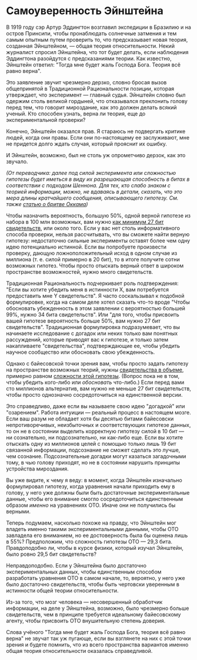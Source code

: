 # Самоуверенность Эйнштейна
В 1919 году сэр Артур Эддингтон возглавил экспедиции в Бразилию и на остров Принсипи, чтобы пронаблюдать солнечные затмения и тем самым опытным путем проверить то, что предсказывает новая теория, созданная Эйнштейном, — общая теория относительности. Некий журналист спросил Эйнштейна, что тот будет делать, если наблюдения Эддингтона разойдутся с предсказаниями теории. Как известно, Эйнштейн ответил: "Тогда мне будет жаль Господа Бога. Теория всё равно верна".

Это заявление звучит чрезмерно дерзко, словно бросая вызов общепринятой в Традиционной Рациональности позиции, которая утверждает, что эксперимент — главный судья. Эйнштейн словно был одержим столь великой гордыней, что отказывался преклонить голову перед тем, что говорит мироздание, как это должен делать всякий ученый. Кто способен узнать, верна ли теория, еще до экспериментальной проверки?

Конечно, Эйнштейн оказался прав. Я стараюсь не подвергать критике людей, когда они правы. Если они по-настоящему ее заслуживают, мне не придется долго ждать случая, который прояснит их ошибку.

И Эйнштейн, возможно, был не столь уж опрометчиво дерзок, как это звучало.

_(От переводчика: далее под силой эксперимента или сложностью гипотезы будет иметься в виду их разрешающая способность в битах в соответствии с подходом Шеннона. Для тех, кто слабо знаком с теорией информации, можно, не вдаваясь в детали, сказать, что это мера длины кратчайшего сообщения, описывающего гипотезу. См. также [статью о бритве Оккама][1])_

Чтобы назначить вероятность, большую 50%, одной верной гипотезе из набора в 100 млн возможных, вам нужно [как минимум 27 бит свидетельств][2], или около того. Если у вас нет столь информативного способа проверки, нельзя рассчитывать, что вы сможете найти верную гипотезу: недостаточно сильные эксперименты оставят более чем одну идею потенциально истинной. Если вы попробуете произвести проверку, дающую ложноположительный исход в одном случае из миллиона (т. е. силой примерно в 20 бит), то в итоге получите сотни возможных гипотез. Чтобы просто отыскать верный ответ в широком пространстве возможностей, нужно много свидетельств.

Традиционная Рациональность подчеркивает роль подтверждения: "Если вы хотите убедить меня в истинности X, вам потребуется предоставить мне Y свидетельств". Я часто соскальзывал к подобной формулировке, когда на самом деле хотел сказать что-то вроде "Чтобы обосновать убежденность в этом заявлении с вероятностью большей 99%, нужно 34 бита свидетельств". Или "для того, чтобы присвоить вашей гипотезе вероятность больше 50%, вам нужно 27 бит свидетельств". Традиционная формулировка подразумевает, что вы начинаете исследование с догадок или неких только вам понятных рассуждений, которые приводят вас к гипотезе, и только затем накапливаете "свидетельства", подтверждающие ее, чтобы убедить научное сообщество или обосновать свою убежденность.

Однако с байесовской точки зрения вам, чтобы просто задать гипотезу на пространстве возможных теорий, нужны [свидетельства в объеме][2], примерно равном [сложности этой гипотезы][1]. (Вопрос пока не в том, чтобы убедить кого-либо или _обосновать_ что-либо.) Если перед вами сто миллионов альтернатив, вам нужно не меньше 27 бит свидетельств, чтобы просто однозначно сосредоточиться на единственной версии.

Это справедливо, даже если вы называете свою идею "догадкой" или "озарением". Работа интуиции — реальный процесс в настоящем мозге. Если ваш разум не обладает хотя бы десятью битами байесовски непротиворечивых, неизбыточных и соответствующих гипотезе данных, то он не в состоянии выделить корректную гипотезу силой в 10 бит — ни сознательно, ни подсознательно, ни как-либо еще. Если вы хотите отыскать одну из миллионов целей с помощью только лишь 19 бит связанной информации, подсознание не сможет сделать это лучше, чем сознание. Подсознательные догадки могут казаться загадочными тому, в чью голову приходят, но не в состоянии нарушить принципы устройства мироздания.

Вы уже видите, к чему я веду: в момент, когда Эйнштейн изначально формулировал гипотезу, когда уравнения начали приходить ему в голову, у него уже должны были быть достаточные экспериментальные данные, чтобы его внимание смогло сосредоточиться единственным образом _именно_ на уравнениях ОТО. Иначе они не получились бы верными.

Теперь подумаем, насколько похоже на правду, что Эйнштейн мог владеть именно такими экспериментальными данными, чтобы ОТО завладела его вниманием, но ее достоверность была бы оценена лишь в 55%? Предположим, что сложность гипотезы ОТО — 29,3 бита. Правдоподобно ли, чтобы в курсе физики, который изучал Эйнштейн, было ровно 29,5 бит свидетельств?

Неправдоподобно. Если у Эйнштейна было достаточно экспериментальных данных, чтобы единственным способом разработать уравнения ОТО в самом начале, то, вероятно, у него уже было достаточно свидетельств, чтобы быть чертовски уверенным в истинности общей теории относительности. 

Из-за того, что мозг человека — несовершенный обработчик информации, на деле у Эйнштейна, возможно, было чрезмерно больше свидетельств, чем в принципе требуется идеальному байесовскому агенту, чтобы присвоить ОТО внушительную степень доверия.

Слова учёного "Тогда мне будет жаль Господа Бога, теория всё равно верна" не звучат так уж пугающе, если вы взглянете на них с этой точки зрения и будете помнить, что из всего пространства вариантов именно общая теория относительности оказалась справедливой.

 [1]:
/w/%D0%91%D1%80%D0%B8%D1%82%D0%B2%D0%B0_%D0%9E%D0%BA%D0%BA%D0%B0%D0%BC%D0%B0

 [2]:
/w/%D0%A1%D0%BA%D0%BE%D0%BB%D1%8C%D0%BA%D0%BE_%D1%81%D0%B2%D0%B8%D0%B4%D0%B5%D1%82%D0%B5%D0%BB%D1%8C%D1%81%D1%82%D0%B2_%D0%BF%D0%BE%D0%BD%D0%B0%D0%B4%D0%BE%D0%B1%D0%B8%D1%82%D1%81%D1%8F